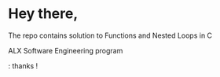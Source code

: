 # Hey there,

The repo contains solution to Functions and Nested Loops in C

ALX Software Engineering program

: thanks !
